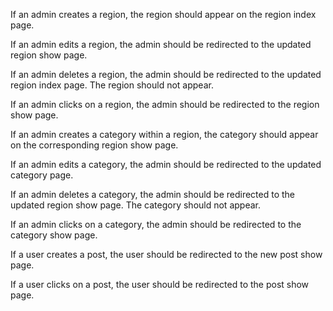If an admin creates a region, the region should appear on the region index page.

If an admin edits a region, the admin should be redirected to the updated region
show page.

If an admin deletes a region, the admin should be redirected to the updated
region index page. The region should not appear.

If an admin clicks on a region, the admin should be redirected to the region
show page.

If an admin creates a category within a region, the category should appear on
the corresponding region show page.

If an admin edits a category, the admin should be redirected to the updated
category page.

If an admin deletes a category, the admin should be redirected to the updated
region show page. The category should not appear.

If an admin clicks on a category, the admin should be redirected to the category
show page.

If a user creates a post, the user should be redirected to the new post show
page.

If a user clicks on a post, the user should be redirected to the post show page.
